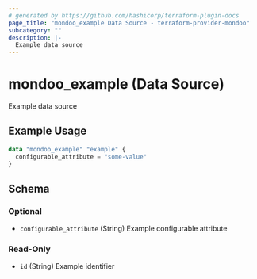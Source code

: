 ```yaml
---
# generated by https://github.com/hashicorp/terraform-plugin-docs
page_title: "mondoo_example Data Source - terraform-provider-mondoo"
subcategory: ""
description: |-
  Example data source
---
```


# mondoo_example (Data Source)

Example data source

## Example Usage

```terraform
data "mondoo_example" "example" {
  configurable_attribute = "some-value"
}
```

<!-- schema generated by tfplugindocs -->
## Schema

### Optional

- `configurable_attribute` (String) Example configurable attribute

### Read-Only

- `id` (String) Example identifier
